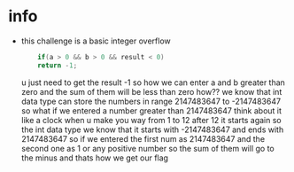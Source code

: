 # info
- this challenge is a basic integer overflow
    ```c
        if(a > 0 && b > 0 && result < 0)
        return -1;
    ```
    u just need to get the result -1
    so how we can enter a and b greater than zero and the sum of them will be less than zero how??
    we know that int data type can store the numbers in range 
    2147483647 to -2147483647
    so what if we entered a number greater than 2147483647
    think about it like a clock when u make you way from 1 to 12 after 12 it starts again
    so the int data type we know that it starts with -2147483647 and ends with 2147483647
    so if we entered the first num as 2147483647 and the second one as 1 or any positive number so the sum of them will go to the minus 
    and thats how we get our flag
